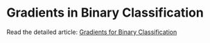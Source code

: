 # Gradients in Binary Classification

Read the detailed article: [Gradients for Binary Classification](https://dsplog.com/2025/05/17/gradients-for-binary-classification/)